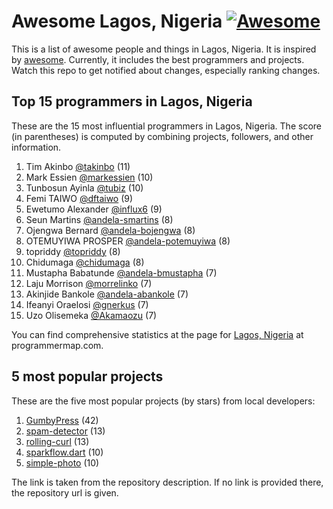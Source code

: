 Awesome Lagos, Nigeria [![Awesome](https://cdn.rawgit.com/sindresorhus/awesome/d7305f38d29fed78fa85652e3a63e154dd8e8829/media/badge.svg)](https://github.com/sindresorhus/awesome)
================================================================================
This is a list of awesome people and things in Lagos, Nigeria. It is inspired by [awesome](https://github.com/sindresorhus/awesome). Currently, it includes the best programmers and projects. Watch this repo to get notified about changes, especially ranking changes.

Top 15 programmers in Lagos, Nigeria
--------------------------------------------------------------------------------
These are the 15 most influential programmers in Lagos, Nigeria. The score (in parentheses) is computed by combining projects, followers, and other information.

1. Tim Akinbo [@takinbo](https://github.com/takinbo) (11)
2. Mark Essien [@markessien](https://github.com/markessien) (10)
3. Tunbosun Ayinla [@tubiz](https://github.com/tubiz) (10)
4. Femi TAIWO [@dftaiwo](https://github.com/dftaiwo) (9)
5. Ewetumo Alexander [@influx6](https://github.com/influx6) (9)
6. Seun Martins [@andela-smartins](https://github.com/andela-smartins) (8)
7. Ojengwa Bernard [@andela-bojengwa](https://github.com/andela-bojengwa) (8)
8. OTEMUYIWA PROSPER [@andela-potemuyiwa](https://github.com/andela-potemuyiwa) (8)
9. topriddy [@topriddy](https://github.com/topriddy) (8)
10. Chidumaga [@chidumaga](https://github.com/chidumaga) (8)
11. Mustapha Babatunde [@andela-bmustapha](https://github.com/andela-bmustapha) (7)
12. Laju Morrison [@morrelinko](https://github.com/morrelinko) (7)
13. Akinjide Bankole [@andela-abankole](https://github.com/andela-abankole) (7)
14. Ifeanyi Oraelosi [@gnerkus](https://github.com/gnerkus) (7)
15. Uzo Olisemeka [@Akamaozu](https://github.com/Akamaozu) (7)

You can find comprehensive statistics at the page for [Lagos, Nigeria](http://programmermap.com/area/lagos-nigeria) at programmermap.com.

5 most popular projects
--------------------------------------------------------------------------------
These are the five most popular projects (by stars) from local developers:

1. [GumbyPress](https://github.com/tubiz/GumbyPress) (42)
2. [spam-detector](https://github.com/morrelinko/spam-detector) (13)
3. [rolling-curl](https://github.com/takinbo/rolling-curl) (13)
4. [sparkflow.dart](https://github.com/influx6/sparkflow.dart) (10)
5. [simple-photo](http://simplephoto.morrelinko.com) (10)

The link is taken from the repository description. If no link is provided there, the repository url is given.